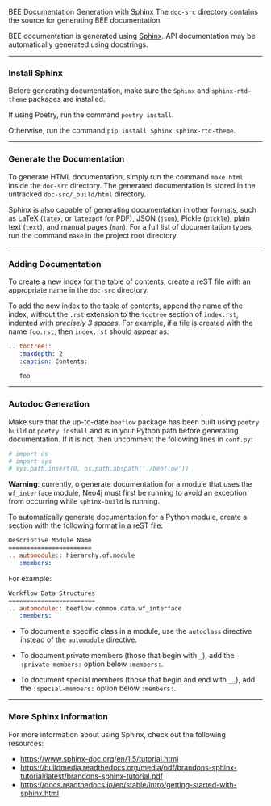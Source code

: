  BEE Documentation Generation with Sphinx
The `doc-src` directory contains the source for generating BEE documentation.

BEE documentation is generated using [Sphinx](http://www.sphinx-doc.org/en/master/).
API documentation may be automatically generated using docstrings.

---

### Install Sphinx

Before generating documentation, make sure the `Sphinx` and `sphinx-rtd-theme` packages are installed.

If using Poetry, run the command `poetry install`.

Otherwise, run the command `pip install Sphinx sphinx-rtd-theme`.

---

### Generate the Documentation

To generate HTML documentation, simply run the command `make html` inside the `doc-src` directory.
The generated documentation is stored in the untracked `doc-src/_build/html` directory.

Sphinx is also capable of generating documentation in other formats, such as LaTeX (`latex`, or `latexpdf` for PDF),
JSON (`json`), Pickle (`pickle`), plain text (`text`), and manual pages (`man`).
For a full list of documentation types, run the command `make` in the project root directory.

---

### Adding Documentation

To create a new index for the table of contents, create a reST file with an appropriate name in the `doc-src` directory.

To add the new index to the table of contents, append the name of the index, without the `.rst` extension to the `toctree`
section of `index.rst`, indented with *precisely 3 spaces*. For example, if a file is created with the name `foo.rst`,
then `index.rst` should appear as:

```rst
.. toctree::
   :maxdepth: 2
   :caption: Contents:

   foo
```

---

### Autodoc Generation

Make sure that the up-to-date `beeflow` package has been built using `poetry build` or `poetry install` and is in your
Python path before generating documentation. If it is not, then uncomment the following lines in `conf.py`:

```py
# import os
# import sys
# sys.path.insert(0, os.path.abspath('./beeflow'))
```

**Warning**: currently, o generate documentation for a module that uses the `wf_interface` module, Neo4j must first be
running to avoid an exception from occurring while `sphinx-build` is running.

To automatically generate documentation for a Python module, create a section with the following format in a reST file:

```rst
Descriptive Module Name
=======================
.. automodule:: hierarchy.of.module
   :members:
```

For example:

```rst
Workflow Data Structures
========================
.. automodule:: beeflow.common.data.wf_interface
   :members:
```

- To document a specific class in a module, use the `autoclass` directive instead of the `automodule` directive.

- To document private members (those that begin with `_`), add the `:private-members:` option below `:members:`.

- To document special members (those that begin and end with `__`), add the `:special-members:` option below `:members:`.

---

### More Sphinx Information

For more information about using Sphinx, check out the following resources:

- https://www.sphinx-doc.org/en/1.5/tutorial.html
- https://buildmedia.readthedocs.org/media/pdf/brandons-sphinx-tutorial/latest/brandons-sphinx-tutorial.pdf
- https://docs.readthedocs.io/en/stable/intro/getting-started-with-sphinx.html
